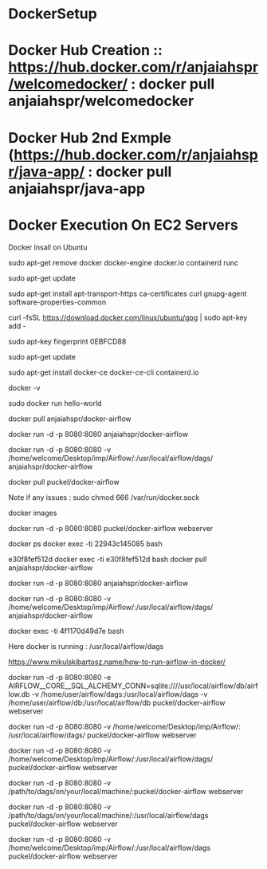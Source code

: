 # DockerSetup 
# Docker Hub Creation :: https://hub.docker.com/r/anjaiahspr/welcomedocker/  : docker pull anjaiahspr/welcomedocker
# Docker Hub 2nd Exmple (https://hub.docker.com/r/anjaiahspr/java-app/  : docker pull anjaiahspr/java-app
# Docker Execution On EC2 Servers 


Docker Insall on Ubuntu 


sudo apt-get remove docker docker-engine docker.io containerd runc


sudo apt-get update

sudo apt-get install     apt-transport-https     ca-certificates     curl     gnupg-agent     software-properties-common

curl -fsSL https://download.docker.com/linux/ubuntu/gpg | sudo apt-key add -

sudo apt-key fingerprint 0EBFCD88

sudo apt-get update

sudo apt-get install docker-ce docker-ce-cli containerd.io

docker -v



sudo docker run hello-world



docker pull anjaiahspr/docker-airflow

docker run -d -p 8080:8080 anjaiahspr/docker-airflow

 docker run -d -p 8080:8080 -v /home/welcome/Desktop/imp/Airflow/:/usr/local/airflow/dags/ anjaiahspr/docker-airflow





docker pull puckel/docker-airflow

Note if any issues : sudo chmod 666 /var/run/docker.sock


docker images

docker run -d -p 8080:8080 puckel/docker-airflow webserver

docker ps 
docker exec -ti 22943c145085 bash



e30f8fef512d
docker exec -ti e30f8fef512d bash
docker pull anjaiahspr/docker-airflow

docker run -d -p 8080:8080 anjaiahspr/docker-airflow

 docker run -d -p 8080:8080 -v /home/welcome/Desktop/imp/Airflow/:/usr/local/airflow/dags/ anjaiahspr/docker-airflow
 
 
docker exec -ti 4f1170d49d7e bash

Here docker is running :
 /usr/local/airflow/dags
 
 https://www.mikulskibartosz.name/how-to-run-airflow-in-docker/
 
 
 docker run -d -p 8080:8080 -e AIRFLOW__CORE__SQL_ALCHEMY_CONN=sqlite:////usr/local/airflow/db/airflow.db -v /home/user/airflow/dags:/usr/local/airflow/dags -v /home/user/airflow/db:/usr/local/airflow/db puckel/docker-airflow webserver
 
 
 docker run -d -p 8080:8080 -v /home/welcome/Desktop/imp/Airflow/: /usr/local/airflow/dags/ puckel/docker-airflow webserver
 
 docker run -d -p 8080:8080 -v /home/welcome/Desktop/imp/Airflow/:/usr/local/airflow/dags/ puckel/docker-airflow webserver
 
 
 
 docker run -d -p 8080:8080 -v /path/to/dags/on/your/local/machine/:puckel/docker-airflow webserver
 
 docker run -d -p 8080:8080 -v /path/to/dags/on/your/local/machine/:/usr/local/airflow/dags  puckel/docker-airflow webserver

docker run -d -p 8080:8080 -v /home/welcome/Desktop/imp/Airflow/:/usr/local/airflow/dags  puckel/docker-airflow webserver
